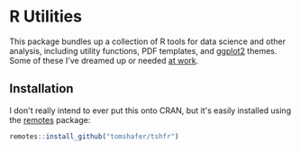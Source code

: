# R Utilities

This package bundles up a collection of R tools for data science and other
analysis, including utility functions, PDF templates, and [ggplot2][] themes.
Some of these I've dreamed up or needed [at work][eri].

## Installation

I don't really intend to ever put this onto CRAN, but it's easily installed
using the [remotes][] package:

```r
remotes::install_github("tomshafer/tshfr")
```

[ggplot2]: https://ggplot2.tidyverse.org
[remotes]: https://remotes.r-lib.org
[eri]: https://www.elderresearch.com/
